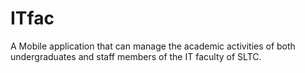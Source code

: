 # ITfac
 A Mobile application that can manage the academic activities of both undergraduates and staff members of the IT faculty of SLTC.
